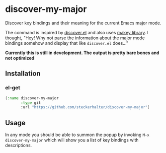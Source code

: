 # discover-my-major

Discover key bindings and their meaning for the current Emacs major mode.

The command is inspired by [discover.el](https://github.com/mickeynp/discover.el) and also uses [makey library](https://github.com/mickeynp/makey). I thought, "Hey! Why not parse the information about the major mode bindings somehow and display that like `discover.el` does..."

**Currently this is still in development. The output is pretty bare bones and not optimized**

## Installation

### el-get

```lisp
(:name discover-my-major
       :type git
       :url "https://github.com/steckerhalter/discover-my-major")
```

## Usage

In any mode you should be able to summon the popup by invoking `M-x discover-my-major` which will show you a list of key bindings with descriptions.
